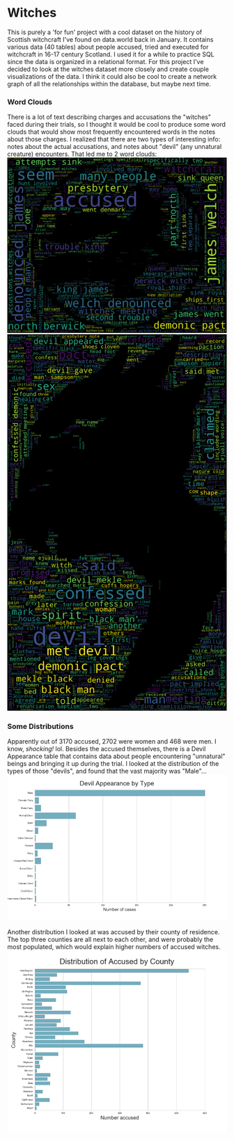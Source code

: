 # Witches

This is purely a 'for fun' project with a cool dataset on the history of Scottish witchcraft I've found on data.world back in January. It contains various data (40 tables) about people accused, tried and executed for witchcraft in 16-17 century Scotland. I used it for a while to practice SQL since the data is organized in a relational format. For this project I've decided to look at the witches dataset more closely and create couple visualizations of the data. I think it could also be cool to create a network graph of all the relationships within the database, but maybe next time.

### Word Clouds
There is a lot of text describing charges and accusations the "witches" faced during their trials, so I thought it would be cool to produce some word clouds that would show most frequently encountered words in the notes about those charges. I realized that there are two types of interesting info: notes about the actual accusations, and notes about "devil" (any unnatural creature) encounters. That led me to 2 word clouds:
![Witch](images/witch_cloud.png)
![Devil](images/devil_cloud.png)

### Some Distributions
Apparently out of 3170 accused, 2702 were women and 468 were men. I know, *shocking!* lol. Besides the accused themselves, there is a Devil Appearance table that contains data about people encountering "unnatural" beings and bringing it up during the trial. I looked at the distribution of the types of those "devils", and found that the vast majority was "Male"...
![Devil by Type](images/devil_by_type.png)

Another distribution I looked at was accused by their county of residence. The top three counties are all next to each other, and were probably the most populated, which would explain higher numbers of accused witches.
![Accused by County](images/accused_by_county.png)

